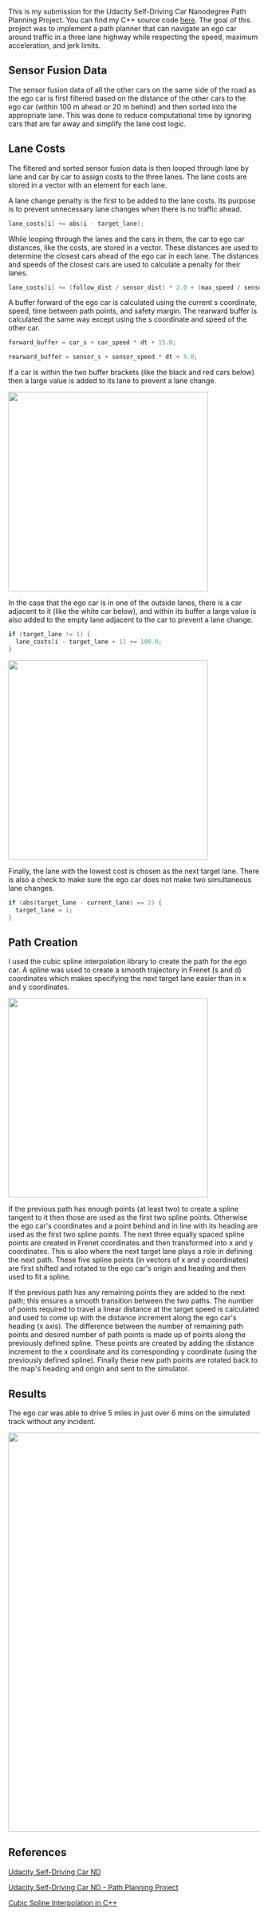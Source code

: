 This is my submission for the Udacity Self-Driving Car Nanodegree Path Planning Project. You can find my C++ source code [here](https://github.com/pszczesnowicz/SDCND-P11-PathPlanning/tree/master/src). The goal of this project was to implement a path planner that can navigate an ego car around traffic in a three lane highway while respecting the speed, maximum acceleration, and jerk limits.

## Sensor Fusion Data

The sensor fusion data of all the other cars on the same side of the road as the ego car is first filtered based on the distance of the other cars to the ego car (within 100 m ahead or 20 m behind) and then sorted into the appropriate lane. This was done to reduce computational time by ignoring cars that are far away and simplify the lane cost logic.

## Lane Costs

The filtered and sorted sensor fusion data is then looped through lane by lane and car by car to assign costs to the three lanes. The lane costs are stored in a vector with an element for each lane.

A lane change penalty is the first to be added to the lane costs. Its purpose is to prevent unnecessary lane changes when there is no traffic ahead.

```c
lane_costs[i] += abs(i - target_lane);
```

While looping through the lanes and the cars in them, the car to ego car distances, like the costs, are stored in a vector. These distances are used to determine the closest cars ahead of the ego car in each lane. The distances and speeds of the closest cars are used to calculate a penalty for their lanes.

```c
lane_costs[i] += (follow_dist / sensor_dist) * 2.0 + (max_speed / sensor_speed);
```

A buffer forward of the ego car is calculated using the current s coordinate, speed, time between path points, and safety margin. The rearward buffer is calculated the same way except using the s coordinate and speed of the other car.

```c
forward_buffer = car_s + car_speed * dt + 15.0;

rearward_buffer = sensor_s + sensor_speed * dt + 5.0;
```

If a car is within the two buffer brackets (like the black and red cars below) then a large value is added to its lane to prevent a lane change.

<img src="https://raw.githubusercontent.com/pszczesnowicz/SDCND-P11-PathPlanning/master/readme_images/example1.jpg" width="400">

In the case that the ego car is in one of the outside lanes, there is a car adjacent to it (like the white car below), and within its buffer a large value is also added to the empty lane adjacent to the car to prevent a lane change.

```c
if (target_lane != 1) {
  lane_costs[i - target_lane + 1] += 100.0;
}
```

<img src="https://raw.githubusercontent.com/pszczesnowicz/SDCND-P11-PathPlanning/master/readme_images/example4.jpg" width="400">

Finally, the lane with the lowest cost is chosen as the next target lane. There is also a check to make sure the ego car does not make two simultaneous lane changes.

```c
if (abs(target_lane - current_lane) == 2) {
  target_lane = 1;
}
```

## Path Creation

I used the cubic spline interpolation library to create the path for the ego car. A spline was used to create a smooth trajectory in Frenet (s and d) coordinates which makes specifying the next target lane easier than in x and y coordinates.

<img src="https://d17h27t6h515a5.cloudfront.net/topher/2017/July/595e74e6_frenet-5/frenet-5.png" width="400">

If the previous path has enough points (at least two) to create a spline tangent to it then those are used as the first two spline points. Otherwise the ego car's coordinates and a point behind and in line with its heading are used as the first two spline points. The next three equally spaced spline points are created in Frenet coordinates and then transformed into x and y coordinates. This is also where the next target lane plays a role in defining the next path. These five spline points (in vectors of x and y coordinates) are first shifted and rotated to the ego car's origin and heading and then used to fit a spline.

If the previous path has any remaining points they are added to the next path; this ensures a smooth transition between the two paths. The number of points required to travel a linear distance at the target speed is calculated and used to come up with the distance increment along the ego car's heading (x axis). The difference between the number of remaining path points and desired number of path points is made up of points along the previously defined spline. These points are created by adding the distance increment to the x coordinate and its corresponding y coordinate (using the previously defined spline). Finally these new path points are rotated back to the map's heading and origin and sent to the simulator.

## Results

The ego car was able to drive 5 miles in just over 6 mins on the simulated track without any incident.

[<img src="https://raw.githubusercontent.com/pszczesnowicz/SDCND-P11-PathPlanning/master/readme_images/path_planning.jpg" width="800">](https://www.youtube.com/watch?v=zbxIljDAO5o&feature=youtu.be "Click to watch")

## References

[Udacity Self-Driving Car ND](http://www.udacity.com/drive)

[Udacity Self-Driving Car ND - Path Planning Project](https://github.com/udacity/CarND-Path-Planning-Project)

[Cubic Spline Interpolation in C++](http://kluge.in-chemnitz.de/opensource/spline/)

